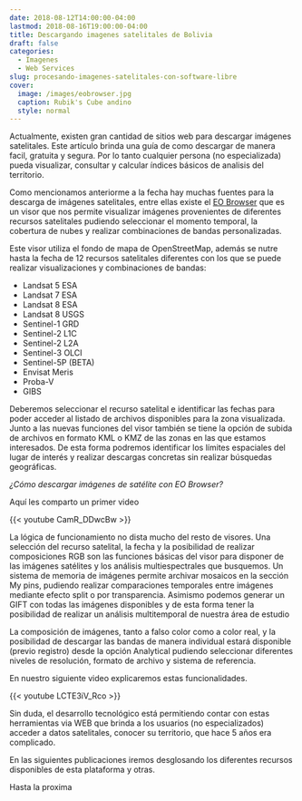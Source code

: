 ```yaml
---
date: 2018-08-12T14:00:00-04:00
lastmod: 2018-08-16T19:00:00-04:00
title: Descargando imagenes satelitales de Bolivia 
draft: false
categories:
  - Imagenes
  - Web Services
slug: procesando-imagenes-satelitales-con-software-libre
cover:
  image: /images/eobrowser.jpg
  caption: Rubik's Cube andino
  style: normal
---
```

Actualmente, existen gran cantidad de sitios web para descargar imágenes satelitales. Este artículo brinda una guía de como descargar de manera facil, gratuita y segura. 
Por lo tanto cualquier persona (no especializada) pueda visualizar, consultar y calcular índices básicos de analisis del territorio.


Como mencionamos anteriorme a la fecha hay muchas fuentes para la descarga de imágenes satelitales, entre ellas existe el [EO Browser](https://apps.sentinel-hub.com/eo-browser/?lat=-4.83&lng=-71.41&zoom=5) que es un visor que nos permite visualizar imágenes provenientes de diferentes recursos satelitales  pudiendo seleccionar el momento temporal, la cobertura de nubes y realizar combinaciones de bandas personalizadas.

Este visor utiliza el fondo de mapa de  OpenStreetMap, además se nutre hasta la fecha de 12 recursos satelitales diferentes con los que se puede realizar visualizaciones y combinaciones de bandas:

- Landsat 5 ESA
- Landsat 7 ESA
- Landsat 8 ESA
- Landsat 8 USGS
- Sentinel-1 GRD
- Sentinel-2 L1C
- Sentinel-2 L2A
- Sentinel-3 OLCI
- Sentinel-5P (BETA)
- Envisat Meris
- Proba-V
- GIBS

Deberemos seleccionar el recurso satelital e identificar las fechas para poder acceder al listado de archivos disponibles para la zona visualizada. Junto a las nuevas funciones del visor también se tiene  la opción de subida de archivos en formato KML o KMZ de las zonas en las que estamos interesados. De esta forma podremos identificar los límites espaciales del lugar de interés y realizar descargas concretas sin realizar búsquedas geográficas.

_¿Cómo descargar  imágenes de satélite con EO Browser?_

Aquí les comparto un primer video

{{< youtube CamR_DDwcBw >}}


La lógica de funcionamiento no dista mucho del resto de visores. Una selección del recurso satelital, la fecha y la posibilidad de realizar composiciones RGB son las funciones básicas del visor para disponer de las imágenes satélites y los análisis multiespectrales que busquemos. Un sistema de memoria de imágenes permite archivar mosaicos en la sección My pins, pudiendo realizar comparaciones temporales entre imágenes mediante efecto split o por transparencia. Asimismo podemos generar un GIFT con todas las imágenes disponibles y de esta forma tener la posibilidad de realizar un análisis multitemporal de nuestra área de estudio 

La composición de imágenes, tanto a falso color como a color real, y la posibilidad de descargar las bandas de manera individual estará disponible (previo registro) desde la opción Analytical pudiendo seleccionar diferentes niveles de resolución, formato de archivo y sistema de referencia.

En nuestro siguiente video explicaremos estas funcionalidades.

{{< youtube LCTE3iV_Rco >}}  


Sin duda, el desarrollo tecnológico está permitiendo contar con estas herramientas via WEB que brinda a los usuarios (no especializados) acceder a datos satelitales, conocer su territorio, que hace 5 años era complicado. 

En las siguientes publicaciones iremos desglosando los diferentes recursos disponibles de esta plataforma y otras.

Hasta la proxima

